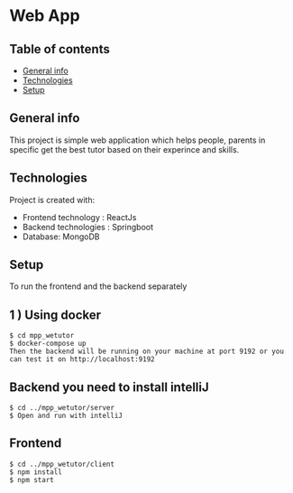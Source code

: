 # Web App
## Table of contents
* [General info](#general-info)
* [Technologies](#technologies)
* [Setup](#setup)

## General info
This project is simple web application which helps people, parents in specific get the best tutor based on their experince and skills.
	
## Technologies
Project is created with:

* Frontend technology : ReactJs
* Backend technologies : Springboot
* Database: MongoDB
	
## Setup
To run the frontend and the backend separately

## 1 ) Using docker
```
$ cd mpp_wetutor
$ docker-compose up
Then the backend will be running on your machine at port 9192 or you can test it on http://localhost:9192
```

## Backend you need to install intelliJ
```
$ cd ../mpp_wetutor/server
$ Open and run with intelliJ
```

## Frontend 
```
$ cd ../mpp_wetutor/client
$ npm install
$ npm start
```